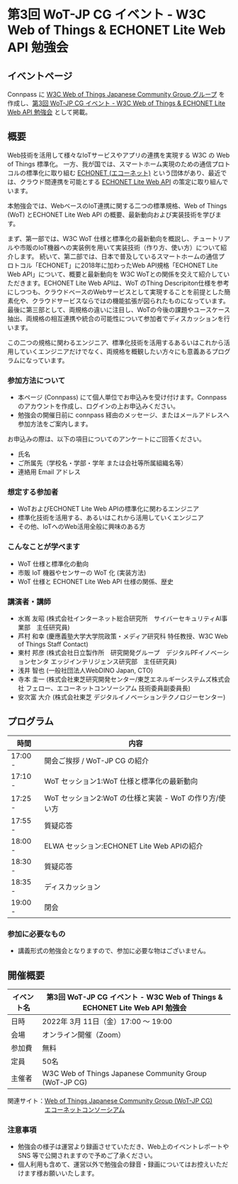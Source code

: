 # 第3回 WoT-JP CG イベント - W3C Web of Things & ECHONET Lite Web API 勉強会

## イベントページ

Connpass に [W3C Web of Things Japanese Community Group グループ](https://wot-jp-cg.connpass.com/) を作成し、[第3回 WoT-JP CG イベント - W3C Web of Things & ECHONET Lite Web API 勉強会](https://wot-jp-cg.connpass.com/event/239394/) として掲載。

## 概要

Web技術を活用して様々なIoTサービスやアプリの連携を実現する W3C の Web of Things 標準化。
一方、我が国では、スマートホーム実現のための通信プロトコルの標準化に取り組む [ECHONET (エコーネット)](https://echonet.jp/) という団体があり、最近では、クラウド間連携を可能とする [ECHONET Lite Web API](https://echonet.jp/web_api/#guideline) の策定に取り組んでいます。

本勉強会では、WebベースのIoT連携に関する二つの標準規格、Web of Things (WoT) とECHONET Lite Web API の概要、最新動向および実装技術を学びます。

まず、第一部では、W3C WoT 仕様と標準化の最新動向を概説し、チュートリアルや市販のIoT機器への実装例を用いて実装技術（作り方、使い方）について紹介します。
続いて、第二部では、日本で普及しているスマートホームの通信プロトコル「ECHONET」に2018年に加わったWeb API規格「ECHONET Lite Web API」について、概要と最新動向を W3C WoTとの関係を交えて紹介していただきます。ECHONET Lite Web APIは、WoT のThing Descripiton仕様を参考にしつつも、クラウドベースのWebサービスとして実現することを前提とした簡素化や、クラウドサービスならではの機能拡張が図られたものになっています。
最後に第三部として、両規格の違いに注目し、WoTの今後の課題やユースケース抽出、両規格の相互連携や統合の可能性について参加者でディスカッションを行います。

この二つの規格に関わるエンジニア、標準化技術を活用するあるいはこれから活用していくエンジニアだけでなく、両規格を概観したい方々にも意義あるプログラムになっています。

### 参加方法について
- 本ページ (Connpass) にて個人単位でお申込みを受け付けます。Connpass のアカウントを作成し、ログインの上お申込みください。
- 勉強会の開催日前に connpass 経由のメッセージ、またはメールアドレスへ参加方法をご案内します。

お申込みの際は、以下の項目についてのアンケートにご回答ください。
- 氏名
- ご所属先（学校名・学部・学年 または会社等所属組織名等）
- 連絡用 Email アドレス

### 想定する参加者
* WoTおよびECHONET Lite Web APIの標準化に関わるエンジニア
* 標準化技術を活用する、あるいはこれから活用していくエンジニア
* その他、IoTへのWeb活用全般に興味のある方

### こんなことが学べます
* WoT 仕様と標準化の動向
* 市販 IoT 機器やセンサーの WoT 化 (実装方法)
* WoT 仕様と ECHONET Lite Web API 仕様の関係、歴史

### 講演者・講師
- 水嶌 友昭 (株式会社インターネット総合研究所　サイバーセキュリティAI事業部　主任研究員)
- 芦村 和幸 (慶應義塾大学大学院政策・メディア研究科 特任教授、W3C Web of Things Staff Contact)
- 東村 邦彦 (株式会社日立製作所　研究開発グループ　デジタルPFイノベーションセンタ エッジインテリジェンス研究部　主任研究員)
- 浅井 智也 (一般社団法人WebDINO Japan, CTO)
- 寺本 圭一 (株式会社東芝研究開発センター/東芝エネルギーシステムズ株式会社 フェロー、エコーネットコンソーシアム 技術委員副委員長)
- 安次富 大介 (株式会社東芝 デジタルイノベーションテクノロジーセンター)

## プログラム
| 時間    | 内容                                                   |
| ------- | ------------------------------------------------------ |
| 17:00 - | 開会ご挨拶 / WoT-JP CG の紹介                          |
| 17:10 - | WoT セッション1:WoT 仕様と標準化の最新動向             |
| 17:25 - | WoT セッション2:WoT の仕様と実装 - WoT の作り方/使い方 |
| 17:55 - | 質疑応答                                               |
| 18:00 - | ELWA セッション:ECHONET Lite Web APIの紹介             |
| 18:30 - | 質疑応答                                               |
| 18:35 - | ディスカッション                                       |
| 19:00 - | 閉会                                                   |

### 参加に必要なもの
- 講義形式の勉強会となりますので、参加に必要な物はございません。

## 開催概要
| イベント名 | 第3回 WoT-JP CG イベント - W3C Web of Things & ECHONET Lite Web API 勉強会 |
| ---------- | ------------------------------------------------------------ |
| 日時       | 2022年 3月 11日（金）17:00 ～ 19:00                          |
| 会場       | オンライン開催（Zoom）                                       |
| 参加費     | 無料                                                         |
| 定員       | 50名                                                         |
| 主催者 | W3C Web of Things Japanese Community Group (WoT-JP CG)           |

関連サイト：[Web of Things Japanese Community Group (WoT-JP CG)](https://wot-jp-cg.netlify.app/#/)<br>
　　　　　　[エコーネットコンソーシアム](https://echonet.jp/) 

### 注意事項
- 勉強会の様子は運営より録画させていただき、Web上のイベントレポートや SNS 等で公開されますので予めご了承ください。
- 個人利用も含めて、運営以外で勉強会の録音・録画についてはお控えいただけます様お願いいたします。
